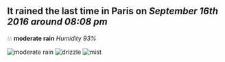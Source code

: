 ## It rained the last time in Paris on *September 16th 2016 around 08:08 pm*
💧💧  **moderate rain** *Humidity 93%*

![moderate rain](http://openweathermap.org/img/w/10n.png) ![drizzle](http://openweathermap.org/img/w/09n.png) ![mist](http://openweathermap.org/img/w/50n.png)
